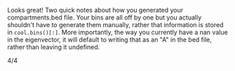 Looks great! Two quick notes about how you generated your compartments.bed file. Your bins are all off by one but you actually shouldn't have to generate them manually, rather that information is stored in `cool.bins()[:]`. More importantly, the way you currently have a nan value in the eigenvector, it will default to writing that as an "A" in the bed file, rather than leaving it undefined.

4/4
